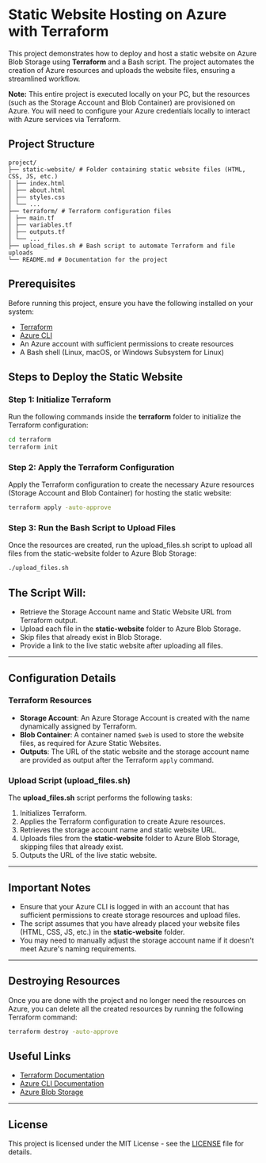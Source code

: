 # Static Website Hosting on Azure with Terraform

This project demonstrates how to deploy and host a static website on Azure Blob Storage using **Terraform** and a Bash script. The project automates the creation of Azure resources and uploads the website files, ensuring a streamlined workflow.

**Note:** This entire project is executed locally on your PC, but the resources (such as the Storage Account and Blob Container) are provisioned on Azure. You will need to configure your Azure credentials locally to interact with Azure services via Terraform.


## **Project Structure**
```
project/
├── static-website/ # Folder containing static website files (HTML, CSS, JS, etc.)
│ ├── index.html
│ ├── about.html
│ ├── styles.css
│ └── ...
├── terraform/ # Terraform configuration files
│ ├── main.tf
│ ├── variables.tf
│ ├── outputs.tf
│ └── ...
├── upload_files.sh # Bash script to automate Terraform and file uploads
└── README.md # Documentation for the project
```


## Prerequisites

Before running this project, ensure you have the following installed on your system:

- [Terraform](https://www.terraform.io/downloads.html)
- [Azure CLI](https://docs.microsoft.com/en-us/cli/azure/install-azure-cli)
- An Azure account with sufficient permissions to create resources
- A Bash shell (Linux, macOS, or Windows Subsystem for Linux)

## Steps to Deploy the Static Website

### Step 1: Initialize Terraform

Run the following commands inside the **terraform** folder to initialize the Terraform configuration:

```bash
cd terraform
terraform init
```

### Step 2: Apply the Terraform Configuration

Apply the Terraform configuration to create the necessary Azure resources (Storage Account and Blob Container) for hosting the static website:

```bash
terraform apply -auto-approve
```

### Step 3: Run the Bash Script to Upload Files
Once the resources are created, run the upload_files.sh script to upload all files from the static-website folder to Azure Blob Storage:
```bash
./upload_files.sh
```

## The Script Will:

- Retrieve the Storage Account name and Static Website URL from Terraform output.
- Upload each file in the **static-website** folder to Azure Blob Storage.
- Skip files that already exist in Blob Storage.
- Provide a link to the live static website after uploading all files.

---

## **Configuration Details**

### **Terraform Resources**

- **Storage Account**: An Azure Storage Account is created with the name dynamically assigned by Terraform.
- **Blob Container**: A container named `$web` is used to store the website files, as required for Azure Static Websites.
- **Outputs**: The URL of the static website and the storage account name are provided as output after the Terraform `apply` command.

### **Upload Script (upload_files.sh)**

The **upload_files.sh** script performs the following tasks:

1. Initializes Terraform.
2. Applies the Terraform configuration to create Azure resources.
3. Retrieves the storage account name and static website URL.
4. Uploads files from the **static-website** folder to Azure Blob Storage, skipping files that already exist.
5. Outputs the URL of the live static website.

---

## **Important Notes**

- Ensure that your Azure CLI is logged in with an account that has sufficient permissions to create storage resources and upload files.
- The script assumes that you have already placed your website files (HTML, CSS, JS, etc.) in the **static-website** folder.
- You may need to manually adjust the storage account name if it doesn't meet Azure's naming requirements.

---

## **Destroying Resources**

Once you are done with the project and no longer need the resources on Azure, you can delete all the created resources by running the following Terraform command:

```bash
terraform destroy -auto-approve
```

## **Useful Links**

- [Terraform Documentation](https://www.terraform.io/docs)
- [Azure CLI Documentation](https://learn.microsoft.com/en-us/cli/azure/)
- [Azure Blob Storage](https://learn.microsoft.com/en-us/azure/storage/blobs/)

---

## **License**

This project is licensed under the MIT License - see the [LICENSE](LICENSE) file for details.